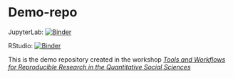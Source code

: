 # Demo-repo

JupyterLab: [![Binder](https://mybinder.org/badge_logo.svg)](https://mybinder.org/v2/gh/jobreu/demo-repo/main?urlpath=lab)

RStudio: [![Binder](https://mybinder.org/badge_logo.svg)](https://mybinder.org/v2/gh/jobreu/demo-repo/main?urlpath=rstudio)

This is the demo repository created in the workshop [*Tools and Workflows for Reproducible Research in the Quantitative Social Sciences*](https://github.com/jobreu/reproducible-research-gesis-2021)
